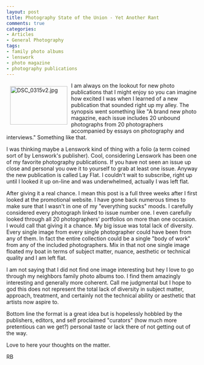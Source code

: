 ```yaml
---
layout: post
title: Photography State of the Union - Yet Another Rant
comments: true
categories:
- Articles
- General Photography
tags:
- family photo albums
- lenswork
- photo magazine
- photography publications
---
```

<a rel="lightbox" href="/wp-content/uploads/2009/07/DSC_0315v2.jpg"><img title="DSC_0315v2.jpg" src="/wp-content/uploads/2009/07/.thumbs/.DSC_0315v2.jpg" border="0" alt="DSC_0315v2.jpg" hspace="10" vspace="10" width="150" height="101" align="left" /></a>I am always on the lookout for new photo publications that I might enjoy so you can imagine how excited I was when I learned of a new publication that sounded right up my alley. The synopsis went something like "A brand new photo magazine, each issue includes 20 unbound photographs from 20 photographers accompanied by essays on photography and interviews." Something like that.

I was thinking maybe a Lenswork kind of thing with a folio (a term coined sort of by Lenswork's publisher). Cool, considering Lenswork has been one of my favorite photography publications. If you have not seen an issue up close and personal you owe it to yourself to grab at least one issue. Anyway the new publication is called Lay Flat. I couldn't wait to subscribe, right up until I looked it up on-line and was underwhelmed, actually I was left flat.

After giving it a real chance. I mean this post is a full three weeks after I first looked at the promotional website. I have gone back numerous times to make sure that I wasn't in one of my "everything sucks" moods. I carefully considered every photograph linked to issue number one. I even carefully looked through all 20 photographers' portfolios on more than one occasion. I would call that giving it a chance. My big issue was total lack of diversity. Every single image from every single photographer could have been from any of them. In fact the entire collection could be a single "body of work" from any of the included photographers. Mix in that not one single image floated my boat in terms of subject matter, nuance, aesthetic or technical quality and I am left flat.

I am not saying that I did not find one image interesting but hey I love to go through my neighbors family photo albums too. I find them amazingly interesting and generally more coherent. Call me judgmental but I hope to god this does not represent the total lack of diversity in subject matter, approach, treatment, and certainly not the technical ability or aesthetic that artists now aspire to.

Bottom line the format is a great idea but is hopelessly hobbled by the publishers, editors, and self proclaimed "curators" (how much more pretentious can we get?) personal taste or lack there of not getting out of the way.

Love to here your thoughts on the matter.

RB